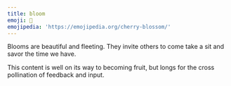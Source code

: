 ```yaml
---
title: bloom
emoji: 🌸
emojipedia: 'https://emojipedia.org/cherry-blossom/'
---
```

Blooms are beautiful and fleeting. They invite others to come take a sit and savor the time we have.

This content is well on its way to becoming fruit, but longs for the cross pollination of feedback and input.
